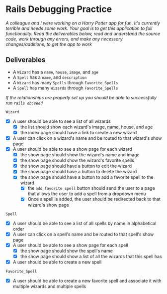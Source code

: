 # Rails Debugging Practice

_A colleague and I were working on a Harry Potter app for fun. It's currently terrible and needs some work. Your goal is to get this application to full functionality. Read the deliverables below, read and understand the source code, work through any errors, and make any necessary changes/additions, to get the app to work_

## Deliverables

- A `Wizard` has a `name`, `house`, `image`, and `age`
- A `Spell` has a `name`, and `description`
- A `Wizard` has many `Spells` through `Favorite_Spells`
- A `Spell` has many `Wizards` through `Favorite_Spells`

*If the relationships are properly set up you should be able to successfully run `rails db:seed`*

`Wizard`

- [x] A user should be able to see a list of all wizards
    - [x] the list should show each wizard's image, name, house, and age
    - [x] the index page should have a link to create a new wizard
- [x] A user can click on a wizard's name and be routed to that wizard's show page
- [x] A user should be able to see a show page for each wizard
    - [x] the show page should show the wizard's name and image
    - [x] the show page should show the wizard's favorite spells
    - [x] the show page should have a button to edit the wizard
    - [x] the show page should have a button to delete the wizard
    - [x] the show page should have a button to add a favorite spell to the wizard
        - [x] the `add favorite spell` button should send the user to a page that allows the user to add a spell from a dropdown menu
        - [x] Once a spell is added, the user should be redirected back to that wizard's show page

`Spell`

- [x] A user should be able to see a list of all spells by name in alphabetical order
- [x] A user can click on a spell's name and be routed to that spell's show page
- [x] A user should be able to see a show page for each spell
    - [x] the show page should show the spell's name
    - [x] the show page should show a list of all the wizards that this spell has
- [x] A user should be able to create a new spell

`Favorite_Spell`

- [x] A user should be able to create a new favorite spell and associate it with multiple wizards and multiple spells